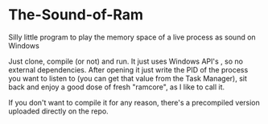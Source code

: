 # The-Sound-of-Ram
Silly little program to play the memory space of a live process as sound on Windows

Just clone, compile (or not) and run. It just uses Windows API's , so no external dependencies. 
After opening it just write the PID of the process you want to listen to (you can get that value from the Task Manager), sit back and enjoy a good dose of fresh "ramcore", as I like to call it.

If you don't want to compile it for any reason, there's a precompiled version uploaded directly on the repo.
